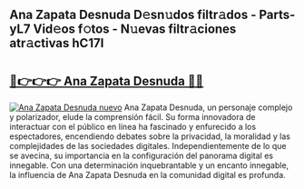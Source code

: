 ## Ana Zapata Desnuda D𝚎sn𝚞dos filtr𝚊dos - Parts-yL7 Vid𝚎os f𝚘tos - N𝚞evas filtr𝚊ciones atr𝚊ctivas hC17I

# <h2><a href="http://mb1hdf.tromn.icu/?c=Ana+Zapata+Desnuda">🔗👉👉👉 Ana Zapata Desnuda 🔗🔗</a></h2>

[![Ana Zapata Desnuda nuevo](https://i.imgur.com/pEAQMta.gif)](http://mb1hdf.tromn.icu/?c=Ana+Zapata+Desnuda)
Ana Zapata Desnuda, un personaje complejo y polarizador, elude la comprensión fácil. Su forma innovadora de interactuar con el público en línea ha fascinado y enfurecido a los espectadores, encendiendo debates sobre la privacidad, la moralidad y las complejidades de las sociedades digitales. Independientemente de lo que se avecina, su importancia en la configuración del panorama digital es innegable. Con una determinación inquebrantable y un encanto innegable, la influencia de Ana Zapata Desnuda en la comunidad digital es profunda.
